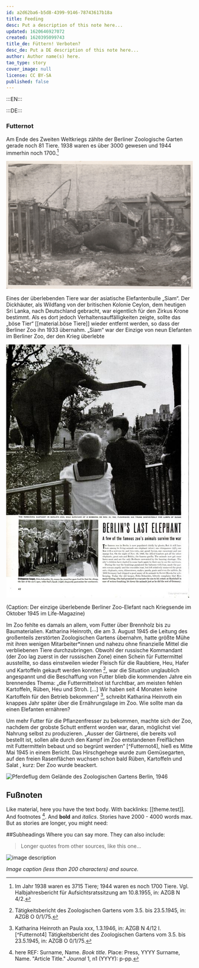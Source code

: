 ```yaml
---
id: a2d62ba6-b5d8-4399-9146-78743617b18a
title: Feeding
desc: Put a description of this note here...
updated: 1620646927072
created: 1620395099743
title_de: Füttern! Verboten?
desc_de: Put a DE description of this note here...
author: Author name(s) here.
tao_type: story
cover_image: null
license: CC BY-SA
published: false
---
```



:::EN:::



:::DE:::

### Futternot 
Am Ende des Zweiten Weltkriegs zählte der Berliner Zoologische Garten gerade noch 81 Tiere. 1938 waren es  über 3000 gewesen und 1944 immerhin noch 1700.[^Futternot1] 

![Elefantenkadaver im Berliner Zoo 1943](images\mv\Elefantenkadaver_1943_S_3_60.jpg)  

Eines der überlebenden Tiere war der asiatische Elefantenbulle „Siam“. Der Dickhäuter, als Wildfang von der britischen Kolonie Ceylon, dem heutigen Sri Lanka, nach Deutschland gebracht, war eigentlich für den Zirkus Krone bestimmt. Als es dort jedoch  Verhaltensauffälligkeiten zeigte, sollte das „böse Tier“ [[material.böse Tiere]] wieder entfernt werden, so dass der Berliner Zoo ihn 1933 übernahm. „Siam“ war der Einzige von neun Elefanten im Berliner Zoo, der den Krieg überlebte

![Ein Artikel des Life-Magazine, der den letzten Elefanten im Berliner Zoo zeigte, 1945](images\mv\Berlins_last_elephant_Life_Magazine_Oct_15_1945_p_42.jpg) 

(Caption: Der einzige überlebende Berliner Zoo-Elefant nach Kriegsende im Oktober 1945 im Life-Magazine)

Im Zoo fehlte es damals an allem, vom Futter über Brennholz bis zu Baumaterialien. Katharina Heinroth, die am 3. August 1945 die Leitung des großenteils zerstörten Zoologischen Gartens übernahm, hatte größte Mühe mit ihren wenigen Mitarbeiter*innen und nahezu ohne finanzielle Mittel die verbliebenen Tiere durchzubringen. Obwohl der russische Kommandant (der Zoo lag zuerst in der russischen Zone) einen Schein für Futtermittel ausstellte, so dass einstweilen wieder Fleisch für die Raubtiere, Heu, Hafer und Kartoffeln gekauft werden konnten [^Futternot2], war die Situation unglaublich angespannt und die Beschaffung von Futter blieb die kommenden Jahre ein brennendes Thema: „die Futtermittelnot ist furchtbar, am meisten fehlen Kartoffeln, Rüben, Heu und Stroh. [...] Wir haben seit 4 Monaten keine Kartoffeln für den Betrieb bekommen“ [^Futternot3], schreibt Katharina Heinroth ein knappes Jahr später über die Ernährungslage im Zoo. Wie sollte man da einen Elefanten ernähren? 

Um mehr Futter für die Pflanzenfresser zu bekommen, machte sich der Zoo, nachdem der grobste Schutt entfernt worden war, daran, möglichst viel Nahrung selbst zu produzieren. „Ausser der Gärtnerei, die bereits voll bestellt ist, sollen alle durch den Kampf im Zoo entstandenen Freiflächen mit Futtermitteln bebaut und so begrünt werden“ [^Futternot4], hieß es Mitte Mai 1945 in einem Bericht. Das Hirschgehege wurde zum Gemüsegarten, auf den freien Rasenflächen wuchsen schon bald Rüben, Kartoffeln und Salat , kurz: Der Zoo wurde beackert. 

![Pferdeflug dem Gelände des Zoologischen Gartens Berlin, 1946]() 








## Fußnoten ##

[^Futternot1]: Im Jahr 1938 waren es 3715 Tiere; 1944 waren es noch 1700 Tiere. Vgl. Halbjahresbericht für Aufsichtsratssitzung am 10.8.1955, in: AZGB N 4/2. 
[^Futternot2]: Tätigkeitsbericht des Zoologischen Gartens vom 3.5. bis 23.5.1945, in: AZGB O 0/1/75.  
[^Futternot3]: Katharina Heinroth an Paula xxx, 1.3.1946, in: AZGB N 4/12 I.
[^Futternot4] Tätigkeitsbericht des Zoologischen Gartens vom 3.5. bis 23.5.1945, in: AZGB O 0/1/75.





Like material, here you have the text body. With backlinks: [[theme.test]].
And footnotes [^footnote1].
And **bold** and _italics_. Stories have 2000 - 4000 words max.
But as stories are longer, you might need:

##Subheadings
Where you can say more.
They can also include:
>Longer quotes from other sources, like this one...

![image description](/images/example/MfN-HBSB-Nr97.png)

_Image caption (less than 200 characters) and source._

[^footnote1]: here REF: Surname, Name. _Book title_. Place: Press, YYYY
Surname, Name. "Article Title." _Journal_ 1, n1 (YYYY): p-pp.

<!-- And this allows us to leave notes to the others that are not visible in the preview. -->
